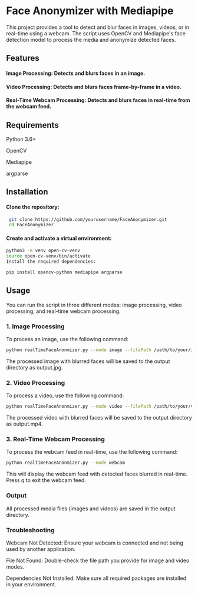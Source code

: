 # Face Anonymizer with Mediapipe
This project provides a tool to detect and blur faces in images, videos, or in real-time using a webcam. The script uses OpenCV and Mediapipe's face detection model to process the media and anonymize detected faces.

## Features
#### Image Processing: Detects and blurs faces in an image.
#### Video Processing: Detects and blurs faces frame-by-frame in a video.
#### Real-Time Webcam Processing: Detects and blurs faces in real-time from the webcam feed.

## Requirements
Python 3.6+

OpenCV

Mediapipe

argparse

## Installation
#### Clone the repository:

```bash
 git clone https://github.com/yourusername/FaceAnonymizer.git
 cd FaceAnonymizer
```

#### Create and activate a virtual environment:
```bash
python3 -m venv open-cv-venv
source open-cv-venv/bin/activate
Install the required dependencies:
```

```bash
pip install opencv-python mediapipe argparse

``` 
## Usage
You can run the script in three different modes: image processing, video processing, and real-time webcam processing.

### 1. Image Processing
To process an image, use the following command:
```bash
python realTimeFaceAnonmizer.py --mode image --filePath /path/to/your/image.jpg
```
The processed image with blurred faces will be saved to the output directory as output.jpg.

### 2. Video Processing
To process a video, use the following command:
```bash 
python realTimeFaceAnonmizer.py --mode video --filePath /path/to/your/video.mp4
```
The processed video with blurred faces will be saved to the output directory as output.mp4.

### 3. Real-Time Webcam Processing
To process the webcam feed in real-time, use the following command:

```bash
python realTimeFaceAnonmizer.py --mode webcam
``` 
This will display the webcam feed with detected faces blurred in real-time. Press q to exit the webcam feed.

### Output
All processed media files (images and videos) are saved in the output directory.

### Troubleshooting
Webcam Not Detected: Ensure your webcam is connected and not being used by another application.

File Not Found: Double-check the file path you provide for image and video modes.

Dependencies Not Installed: Make sure all required packages are installed in your environment.
